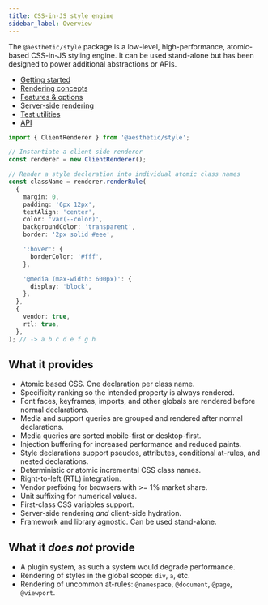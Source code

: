 ```yaml
---
title: CSS-in-JS style engine
sidebar_label: Overview
---
```


The `@aesthetic/style` package is a low-level, high-performance, atomic-based CSS-in-JS styling
engine. It can be used stand-alone but has been designed to power additional abstractions or APIs.

- [Getting started](./style/setup.mdx)
- [Rendering concepts](./style/concepts.md)
- [Features & options](./style/options.md)
- [Server-side rendering](./style/ssr.md)
- [Test utilities](./style/testing.md)
- [API](./style/api.md)

```ts
import { ClientRenderer } from '@aesthetic/style';

// Instantiate a client side renderer
const renderer = new ClientRenderer();

// Render a style decleration into individual atomic class names
const className = renderer.renderRule(
  {
    margin: 0,
    padding: '6px 12px',
    textAlign: 'center',
    color: 'var(--color)',
    backgroundColor: 'transparent',
    border: '2px solid #eee',

    ':hover': {
      borderColor: '#fff',
    },

    '@media (max-width: 600px)': {
      display: 'block',
    },
  },
  {
    vendor: true,
    rtl: true,
  },
); // -> a b c d e f g h
```

## What it provides

- Atomic based CSS. One declaration per class name.
- Specificity ranking so the intended property is always rendered.
- Font faces, keyframes, imports, and other globals are rendered before normal declarations.
- Media and support queries are grouped and rendered after normal declarations.
- Media queries are sorted mobile-first or desktop-first.
- Injection buffering for increased performance and reduced paints.
- Style declarations support pseudos, attributes, conditional at-rules, and nested declarations.
- Deterministic or atomic incremental CSS class names.
- Right-to-left (RTL) integration.
- Vendor prefixing for browsers with >= 1% market share.
- Unit suffixing for numerical values.
- First-class CSS variables support.
- Server-side rendering _and_ client-side hydration.
- Framework and library agnostic. Can be used stand-alone.

## What it _does not_ provide

- A plugin system, as such a system would degrade performance.
- Rendering of styles in the global scope: `div`, `a`, etc.
- Rendering of uncommon at-rules: `@namespace`, `@document`, `@page`, `@viewport`.
